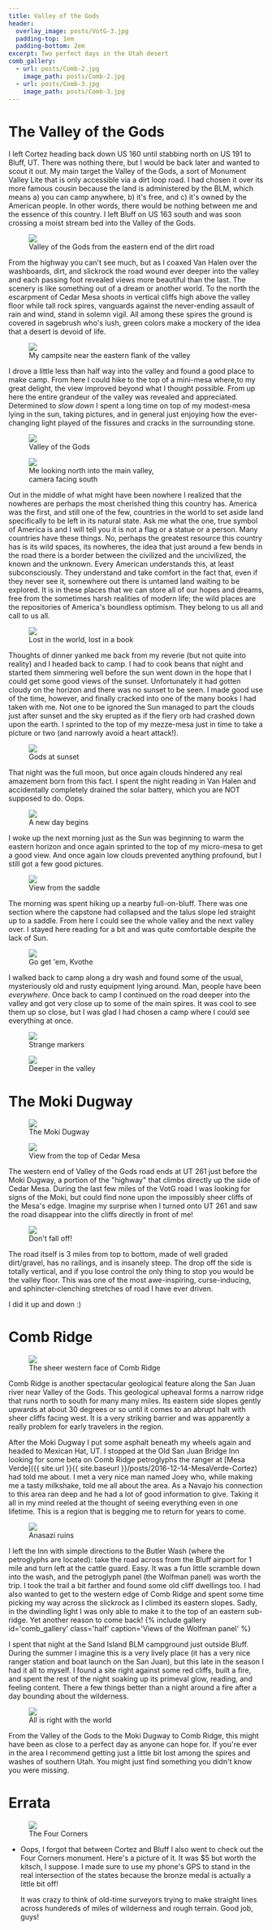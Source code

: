 ```yaml
---
title: Valley of the Gods
header:
  overlay_image: posts/VotG-3.jpg
  padding-top: 1em
  padding-bottom: 2em  
excerpt: Two perfect days in the Utah desert
comb_gallery:
  - url: posts/Comb-2.jpg
    image_path: posts/Comb-2.jpg
  - url: posts/Comb-3.jpg
    image_path: posts/Comb-3.jpg
---
```


# The Valley of the Gods

I left Cortez heading back down US 160 until stabbing north on US 191
to Bluff, UT. There was nothing there, but I would be back later and
wanted to scout it out. My main target the Valley of the Gods, a sort
of Monument Valley Lite that is only accessible via a dirt loop
road. I had chosen it over its more famous cousin because the land is
administered by the BLM, which means a) you can camp anywhere, b) it's
free, and c) it's owned by the American people. In other words, there
would be nothing between me and the essence of this country. I left
Bluff on US 163 south and was soon crossing a moist stream bed into
the Valley of the Gods.

<figure class='align-center' style='width:100%'>
  <a href='{{ site.url }}{{ site.baseurl }}/images/posts/VotG-1.jpg'>
  <img src='{{ site.url }}{{ site.baseurl }}/images/posts/VotG-1.jpg'>
  </a>
  <figcaption>Valley of the Gods from the eastern end of the dirt road</figcaption>
</figure>

From the highway you can't see much, but as I coaxed Van Halen over
the washboards, dirt, and slickrock the road wound ever deeper into
the valley and each passing foot revealed views more beautiful than
the last. The scenery is like something out of a dream or another
world. To the north the escarpment of Cedar Mesa shoots in vertical
cliffs high above the valley floor while tall rock spires, vanguards
against the never-ending assault of rain and wind, stand in solemn
vigil. All among these spires the ground is covered in sagebrush who's
lush, green colors make a mockery of the idea that a desert is devoid
of life.

<figure class='align-center' style='width:100%'>
  <a href='{{ site.url }}{{ site.baseurl }}/images/posts/VotG-2.jpg'>
  <img src='{{ site.url }}{{ site.baseurl }}/images/posts/VotG-2.jpg'>
  </a>
  <figcaption>My campsite near the eastern flank of the valley</figcaption>
</figure>

I drove a little less than half way into the valley and found a good
place to make camp. From here I could hike to the top of a mini-mesa
where,to my great delight, the view improved beyond what I thought
possible. From up here the entire grandeur of the valley was revealed
and appreciated. Determined to *slow down* I spent a long time on top
of my modest-mesa lying in the sun, taking pictures, and in general
just enjoying how the ever-changing light played of the fissures and
cracks in the surrounding stone.

<figure class='align-center' style='width:100%'>
  <a href='{{ site.url }}{{ site.baseurl }}/images/posts/VotG-3.jpg'>
  <img src='{{ site.url }}{{ site.baseurl }}/images/posts/VotG-3.jpg'>
  </a>
  <figcaption>Valley of the Gods</figcaption>
</figure>

<figure class='align-left' style='width:50%'>
  <a href='{{ site.url }}{{ site.baseurl }}/images/posts/VotG-4.jpg'>
  <img src='{{ site.url }}{{ site.baseurl }}/images/posts/VotG-4.jpg'>
  </a>
  <figcaption>Me looking north into the main valley, camera facing south</figcaption>
</figure>

Out in the middle of what might have been nowhere I realized that the
nowheres are perhaps the most cherished thing this country
has. America was the first, and still one of the few, countries in the
world to set aside land specifically to be left in its natural
state. Ask me what the one, true symbol of America is and I will tell
you it is not a flag or a statue or a person. Many countries have
these things. No, perhaps the greatest resource this country has is
its wild spaces, its nowheres, the idea that just around a few bends
in the road there is a border between the civilized and the
uncivilized, the known and the unknown. Every American understands
this, at least subconsciously. They understand and take comfort in the
fact that, even if they never see it, somewhere out there is untamed
land waiting to be explored. It is in these places that we can store
all of our hopes and dreams, free from the sometimes harsh realities
of modern life; the wild places are the repositories of America's
boundless optimism. They belong to us all and call to us all. 

<figure class='align-right' style='width:50%'>
  <a href='{{ site.url }}{{ site.baseurl }}/images/posts/VotG-5.jpg'>
  <img src='{{ site.url }}{{ site.baseurl }}/images/posts/VotG-5.jpg'>
  </a>
  <figcaption>Lost in the world, lost in a book</figcaption>
</figure>

Thoughts of dinner yanked me back from my reverie (but not quite into
reality) and I headed back to camp. I had to cook beans that night and
started them simmering well before the sun went down in the hope that
I could get some good views of the sunset. Unfortunately it had gotten
cloudy on the horizon and there was no sunset to be seen. I made good
use of the time, however, and finally cracked into one of the many
books I had taken with me. Not one to be ignored the Sun managed to
part the clouds just after sunset and the sky erupted as if the fiery
orb had crashed down upon the earth. I sprinted to the top of my
mezze-mesa just in time to take a picture or two (and narrowly avoid a
heart attack!).

<figure class='align-center' style='width:100%'>
  <a href='{{ site.url }}{{ site.baseurl }}/images/posts/VotG-6.jpg'>
  <img src='{{ site.url }}{{ site.baseurl }}/images/posts/VotG-6.jpg'>
  </a>
  <figcaption>Gods at sunset</figcaption>
</figure>

That night was the full moon, but once again clouds hindered any real
amazement born from this fact. I spent the night reading in Van Halen
and accidentally completely drained the solar battery, which you are
NOT supposed to do. Oops.

<figure class='align-center' style='width:100%'>
  <a href='{{ site.url }}{{ site.baseurl }}/images/posts/VotG-9.jpg'>
  <img src='{{ site.url }}{{ site.baseurl }}/images/posts/VotG-9.jpg'>
  </a>
  <figcaption>A new day begins</figcaption>
</figure>

I woke up the next morning just as the Sun was beginning to warm the
eastern horizon and once again sprinted to the top of my micro-mesa to
get a good view. And once again low clouds prevented anything
profound, but I still got a few good pictures. 

<figure class='align-left' style='width:50%'>
  <a href='{{ site.url }}{{ site.baseurl }}/images/posts/VotG-10.jpg'>
  <img src='{{ site.url }}{{ site.baseurl }}/images/posts/VotG-10.jpg'>
  </a>
  <figcaption>View from the saddle</figcaption>
</figure>

The morning was spent hiking up a nearby full-on-bluff. There was one
section where the capstone had collapsed and the talus slope led
straight up to a saddle. From here I could see the whole valley and
the next valley over. I stayed here reading for a bit and was quite
comfortable despite the lack of Sun.

<figure class='align-right' style='width:50%'>
  <a href='{{ site.url }}{{ site.baseurl }}/images/posts/VotG-11.jpg'>
  <img src='{{ site.url }}{{ site.baseurl }}/images/posts/VotG-11.jpg'>
  </a>
  <figcaption>Go get 'em, Kvothe</figcaption>
</figure>

I walked back to camp along a dry wash and found some of the usual,
mysteriously old and rusty equipment lying around. Man, people have
been *everywhere*. Once back to camp I continued on the road deeper
into the valley and got very close up to some of the main spires. It
was cool to see them up so close, but I was glad I had chosen a camp
where I could see everything at once.

<figure class='align-left' style='width:46%'>
  <a href='{{ site.url }}{{ site.baseurl }}/images/posts/VotG-12.jpg'>
  <img src='{{ site.url }}{{ site.baseurl }}/images/posts/VotG-12.jpg'>
  </a>
  <figcaption>Strange markers</figcaption>
</figure>

<figure class='align-right' style='width:46%'>
  <a href='{{ site.url }}{{ site.baseurl }}/images/posts/VotG-13.jpg'>
  <img src='{{ site.url }}{{ site.baseurl }}/images/posts/VotG-13.jpg'>
  </a>
  <figcaption>Deeper in the valley</figcaption>
</figure>


# The Moki Dugway

<figure class='align-center' style='width:100%'>
  <a href='{{ site.url }}{{ site.baseurl }}/images/posts/Moki-1.jpg'>
  <img src='{{ site.url }}{{ site.baseurl }}/images/posts/Moki-1.jpg'>
  </a>
  <figcaption>The Moki Dugway</figcaption>
</figure>

<figure class='align-left' style='width:50%'>
  <a href='{{ site.url }}{{ site.baseurl }}/images/posts/Moki-2.jpg'>
  <img src='{{ site.url }}{{ site.baseurl }}/images/posts/Moki-2.jpg'>
  </a>
  <figcaption>View from the top of Cedar Mesa</figcaption>
</figure>

The western end of Valley of the Gods road ends at UT 261 just before
the Moki Dugway, a portion of the "highway" that climbs directly up
the side of Cedar Mesa. During the last few miles of the VotG road I
was looking for signs of the Moki, but could find none upon the
impossibly sheer cliffs of the Mesa's edge. Imagine my surprise when I
turned onto UT 261 and saw the road disappear into the cliffs directly
in front of me!

<figure class='align-right' style='width:45%'>
  <a href='{{ site.url }}{{ site.baseurl }}/images/posts/Moki-4.jpg'>
  <img src='{{ site.url }}{{ site.baseurl }}/images/posts/Moki-4.jpg'>
  </a>
  <figcaption>Don't fall off!</figcaption>
</figure>

The road itself is 3 miles from top to bottom, made of well graded
dirt/gravel, has no railings, and is insanely steep. The drop off the
side is totally vertical, and if you lose control the only thing to
stop you would be the valley floor. This was one of the most
awe-inspiring, curse-inducing, and sphincter-clenching stretches of
road I have ever driven.

I did it up and down :)

# Comb Ridge

<figure class='align-center' style='width:100%'>
  <a href='{{ site.url }}{{ site.baseurl }}/images/posts/Comb-1.jpg'>
  <img src='{{ site.url }}{{ site.baseurl }}/images/posts/Comb-1.jpg'>
  </a>
  <figcaption>The sheer western face of Comb Ridge</figcaption>
</figure>

Comb Ridge is another spectacular geological feature along the San
Juan river near Valley of the Gods. This geological upheaval forms a
narrow ridge that runs north to south for many many miles. Its eastern
side slopes gently upwards at about 30 degrees or so until it comes to
an abrupt halt with sheer cliffs facing west. It is a very striking
barrier and was apparently a really problem for early travelers in the
region.

After the Moki Dugway I put some asphalt beneath my wheels again and
headed to Mexican Hat, UT. I stopped at the Old San Juan Bridge Inn
looking for some beta on Comb Ridge petroglyphs the ranger at [Mesa
Verde]({{ site.url }}{{ site.baseurl
}}/posts/2016-12-14-MesaVerde-Cortez) had told me about. I met a very
nice man named Joey who, while making me a tasty milkshake, told me
all about the area. As a Navajo his connection to this area ran deep
and he had a lot of good information to give. Taking it all in my mind
reeled at the thought of seeing everything even in one lifetime. This
is a region that is begging me to return for years to come.

<figure class='align-left' style='width:50%'>
  <a href='{{ site.url }}{{ site.baseurl }}/images/posts/Comb-4.jpg'>
  <img src='{{ site.url }}{{ site.baseurl }}/images/posts/Comb-4.jpg'>
  </a>
  <figcaption>Anasazi ruins</figcaption>
</figure>

I left the Inn with simple directions to the Butler Wash (where the
petroglyphs are located): take the road across from the Bluff airport
for 1 mile and turn left at the cattle guard. Easy. It was a fun
little scramble down into the wash, and the petroglyph panel (the
Wolfman panel) was worth the trip. I took the trail a bit farther and
found some old cliff dwellings too. I had also wanted to get to the
western edge of Comb Ridge and spent some time picking my way across
the slickrock as I climbed its eastern slopes. Sadly, in the dwindling
light I was only able to make it to the top of an eastern
sub-ridge. Yet another reason to come back!  {% include gallery
id='comb_gallery' class='half' caption='Views of the Wolfman panel' %}

I spent that night at the Sand Island BLM campground just outside
Bluff. During the summer I imagine this is a very lively place (it has
a very nice ranger station and boat launch on the San Juan), but this
late in the season I had it all to myself. I found a site right
against some red cliffs, built a fire, and spent the rest of the night
soaking up its primeval glow, reading, and feeling content. There a
few things better than a night around a fire after a day bounding
about the wilderness.

<figure class='align-center' style='width:100%'>
  <a href='{{ site.url }}{{ site.baseurl }}/images/posts/Comb-5.jpg'>
  <img src='{{ site.url }}{{ site.baseurl }}/images/posts/Comb-5.jpg'>
  </a>
  <figcaption>All is right with the world</figcaption>
</figure>

From the Valley of the Gods to the Moki Dugway to Comb Ridge, this
might have been as close to a perfect day as anyone can hope for. If
you're ever in the area I recommend getting just a little bit lost
among the spires and washes of southern Utah. You might just find
something you didn't know you were missing.

# Errata

<figure class='align-right' style='width:40%'>
  <a href='{{ site.url }}{{ site.baseurl }}/images/posts/4corners.jpg'>
  <img src='{{ site.url }}{{ site.baseurl }}/images/posts/4corners.jpg'>
  </a>
  <figcaption>The Four Corners</figcaption>
</figure>

* Oops, I forgot that between Cortez and Bluff I also went to check
  out the Four Corners monument. Here's a picture of it. It was $5 but
  worth the kitsch, I suppose. I made sure to use my phone's GPS to
  stand in the real intersection of the states because the bronze
  medal is actually a little bit off!

  It was crazy to think of old-time surveyors trying to make straight
  lines across hundereds of miles of wilderness and rough
  terrain. Good job, guys!